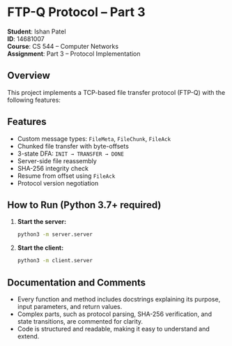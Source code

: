 # FTP-Q Protocol – Part 3

**Student**: Ishan Patel  
**ID**: 14681007  
**Course**: CS 544 – Computer Networks  
**Assignment**: Part 3 – Protocol Implementation

## Overview

This project implements a TCP-based file transfer protocol (FTP-Q) with the following features:

## Features

- Custom message types: `FileMeta`, `FileChunk`, `FileAck`
- Chunked file transfer with byte-offsets
- 3-state DFA: `INIT → TRANSFER → DONE`
- Server-side file reassembly
- SHA-256 integrity check
- Resume from offset using `FileAck`
- Protocol version negotiation

## How to Run (Python 3.7+ required)

1. **Start the server:**
   ```bash
   python3 -m server.server
   ```
2. **Start the client:**
   ```bash
   python3 -m client.server
   ```

## Documentation and Comments

- Every function and method includes docstrings explaining its purpose, input parameters, and return values.
- Complex parts, such as protocol parsing, SHA-256 verification, and state transitions, are commented for clarity.
- Code is structured and readable, making it easy to understand and extend.
